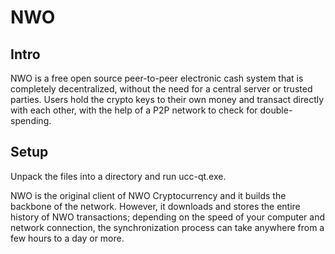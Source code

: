 NWO
=====================

Intro
-----
NWO is a free open source peer-to-peer electronic cash system that is
completely decentralized, without the need for a central server or trusted
parties.  Users hold the crypto keys to their own money and transact directly
with each other, with the help of a P2P network to check for double-spending.


Setup
-----
Unpack the files into a directory and run ucc-qt.exe.

NWO is the original client of NWO Cryptocurrency and it builds the backbone of the network.
However, it downloads and stores the entire history of NWO transactions;
depending on the speed of your computer and network connection, the synchronization
process can take anywhere from a few hours to a day or more.
